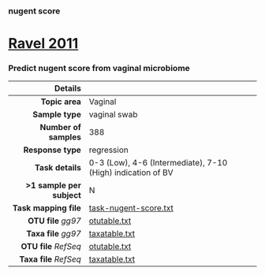 ### nugent score
# [Ravel 2011]( ../docs/ravel.html )
### Predict nugent score from vaginal microbiome

| Details                   |                                                           |
| ------------------------: |-----------------------------------------------------------|
| **Topic area**                | Vaginal                                                |
| **Sample type**               | vaginal swab                                         |
| **Number of samples**         | 388                                         |
| **Response type**             | regression                                           |
| **Task details**              | 0-3 (Low), 4-6 (Intermediate), 7-10 (High) indication of BV                                  |
| **>1 sample per subject**     | N                                        |
| **Task mapping file**         | [task-nugent-score.txt](../datasets/ravel/task-nugent-score.txt)                                 |
| **OTU file** *gg97*           | [otutable.txt](../datasets/hmp/gg/otutable.txt)                             |
| **Taxa file** *gg97*          | [taxatable.txt](../datasets/hmp/gg/taxatable.txt)                          |
| **OTU file** *RefSeq*         | [otutable.txt](../datasets/ravel/refseq/otutable.txt)                    |
| **Taxa file** *RefSeq*        | [taxatable.txt](../datasets/hmp/refseq/taxatable.txt)                  |

